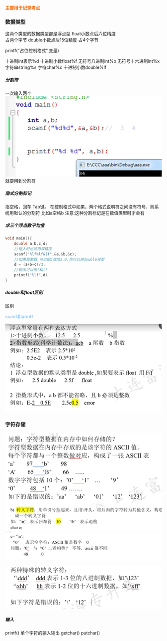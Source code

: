 
<font color=#FF6666* style=" font-weight:bold;">主要用于记录考点</font>

### 数据类型
这两个类型的数据类型都是浮点型
float小数点后六位精度       
占两个字节
double小数点后15位精度
占4个字节

printf("占位控制格式",变量)

十进制int表示%d
十进制小数float%f
无符号八进制int%o
无符号十六进制int%x
字符串string%s
字符char%c
十进制小数double%lf

##### 分割符
一次输入两个
![](img/Pasted%20image%2020221008172927.png)
就要用到分割符

##### 隐式分割标记
指空格，回车 Tab键。
在控制格式中如果，两个格式说明符之间没有符号，则系统用默认的分割符
比如a空格b
注意:这种分割标记是在数值类型时才会有


##### 求三个浮点数平均值
```c
void main(){
	double a,b,c,d;
	//输入时必须用双精度
	scanf("%lf%lf&lf",&a,&b,&c);
	//如果算整数,可以把3改成3.0,也可以用double转型
	d = (a+b+c)/3;
	//输出可以用f和lf
	printf("%lf",d)
}

```
##### double和float区别
[区别](../double和float区别###double和float区别)

<font color=#99CCFF style=" font-weight:bold;">scanf和printf</font>




![](img/Pasted%20image%2020220917194037.png)




### 字符存储
![](img/Pasted%20image%2020220917195117.png)
![](img/Pasted%20image%2020220917195628.png)

![](img/Pasted%20image%2020220917195956.png)




##### 输入
printf()
单个字符的输入输出
getchar()
putchar()
